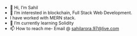 - 👋 Hi, I’m Sahil
- 👀 I’m interested in blockchain, Full Stack Web Development.
- I have worked with MERN stack.
- 🌱 I’m currently learning Solidity
- 📫 How to reach me- Email @ sahilarora.97@live.com

<!---
sahilgaba97/sahilgaba97 is a ✨ special ✨ repository because its `README.md` (this file) appears on your GitHub profile.
You can click the Preview link to take a look at your changes.
--->
